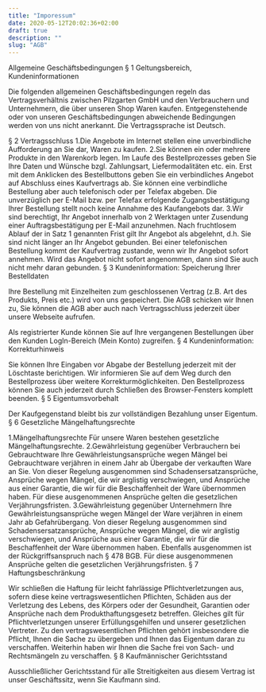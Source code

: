 ```yaml
---
title: "Imporessum"
date: 2020-05-12T20:02:36+02:00
draft: true
description: ""
slug: "AGB"
---
```

Allgemeine Geschäftsbedingungen
§ 1 Geltungsbereich, Kundeninformationen

Die folgenden allgemeinen Geschäftsbedingungen regeln das Vertragsverhältnis zwischen Pilzgarten GmbH und den Verbrauchern und Unternehmern, die über unseren Shop Waren kaufen. Entgegenstehende oder von unseren Geschäftsbedingungen abweichende Bedingungen werden von uns nicht anerkannt. Die Vertragssprache ist Deutsch.

§ 2 Vertragsschluss
1.Die Angebote im Internet stellen eine unverbindliche Aufforderung an Sie dar, Waren zu kaufen.
2.Sie können ein oder mehrere Produkte in den Warenkorb legen. Im Laufe des Bestellprozesses geben Sie Ihre Daten und Wünsche bzgl. Zahlungsart, Liefermodalitäten etc. ein. Erst mit dem Anklicken des Bestellbuttons geben Sie ein verbindliches Angebot auf Abschluss eines Kaufvertrags ab. Sie können eine verbindliche Bestellung aber auch telefonisch oder per Telefax abgeben. Die unverzüglich per E-Mail bzw. per Telefax erfolgende Zugangsbestätigung Ihrer Bestellung stellt noch keine Annahme des Kaufangebots dar.
3.Wir sind berechtigt, Ihr Angebot innerhalb von 2 Werktagen unter Zusendung einer Auftragsbestätigung per E-Mail anzunehmen. Nach fruchtlosem Ablauf der in Satz 1 genannten Frist gilt Ihr Angebot als abgelehnt, d.h. Sie sind nicht länger an Ihr Angebot gebunden. Bei einer telefonischen Bestellung kommt der Kaufvertrag zustande, wenn wir Ihr Angebot sofort annehmen. Wird das Angebot nicht sofort angenommen, dann sind Sie auch nicht mehr daran gebunden.
§ 3 Kundeninformation: Speicherung Ihrer Bestelldaten

Ihre Bestellung mit Einzelheiten zum geschlossenen Vertrag (z.B. Art des Produkts, Preis etc.) wird von uns gespeichert. Die AGB schicken wir Ihnen zu, Sie können die AGB aber auch nach Vertragsschluss jederzeit über unsere Webseite aufrufen.

Als registrierter Kunde können Sie auf Ihre vergangenen Bestellungen über den Kunden LogIn-Bereich (Mein Konto) zugreifen.
§ 4 Kundeninformation: Korrekturhinweis

Sie können Ihre Eingaben vor Abgabe der Bestellung jederzeit mit der Löschtaste berichtigen. Wir informieren Sie auf dem Weg durch den Bestellprozess über weitere Korrekturmöglichkeiten. Den Bestellprozess können Sie auch jederzeit durch Schließen des Browser-Fensters komplett beenden.
§ 5 Eigentumsvorbehalt

Der Kaufgegenstand bleibt bis zur vollständigen Bezahlung unser Eigentum.
§ 6 Gesetzliche Mängelhaftungsrechte

1.Mängelhaftungsrechte
Für unsere Waren bestehen gesetzliche Mängelhaftungsrechte.
2.Gewährleistung gegenüber Verbrauchern bei Gebrauchtware
Ihre Gewährleistungsansprüche wegen Mängel bei Gebrauchtware verjähren in einem Jahr ab Übergabe der verkauften Ware an Sie. Von dieser Regelung ausgenommen sind Schadensersatzansprüche, Ansprüche wegen Mängel, die wir arglistig verschwiegen, und Ansprüche aus einer Garantie, die wir für die Beschaffenheit der Ware übernommen haben. Für diese ausgenommenen Ansprüche gelten die gesetzlichen Verjährungsfristen.
3.Gewährleistung gegenüber Unternehmern
Ihre Gewährleistungsansprüche wegen Mängel der Ware verjähren in einem Jahr ab Gefahrübergang. Von dieser Regelung ausgenommen sind Schadensersatzansprüche, Ansprüche wegen Mängel, die wir arglistig verschwiegen, und Ansprüche aus einer Garantie, die wir für die Beschaffenheit der Ware übernommen haben. Ebenfalls ausgenommen ist der Rückgriffsanspruch nach § 478 BGB. Für diese ausgenommenen Ansprüche gelten die gesetzlichen Verjährungsfristen.
§ 7 Haftungsbeschränkung

Wir schließen die Haftung für leicht fahrlässige Pflichtverletzungen aus, sofern diese keine vertragswesentlichen Pflichten, Schäden aus der Verletzung des Lebens, des Körpers oder der Gesundheit, Garantien oder Ansprüche nach dem Produkthaftungsgesetz betreffen. Gleiches gilt für Pflichtverletzungen unserer Erfüllungsgehilfen und unserer gesetzlichen Vertreter. Zu den vertragswesentlichen Pflichten gehört insbesondere die Pflicht, Ihnen die Sache zu übergeben und Ihnen das Eigentum daran zu verschaffen. Weiterhin haben wir Ihnen die Sache frei von Sach- und Rechtsmängeln zu verschaffen.
§ 8 Kaufmännischer Gerichtsstand

Ausschließlicher Gerichtsstand für alle Streitigkeiten aus diesem Vertrag ist unser Geschäftssitz, wenn Sie Kaufmann sind.
